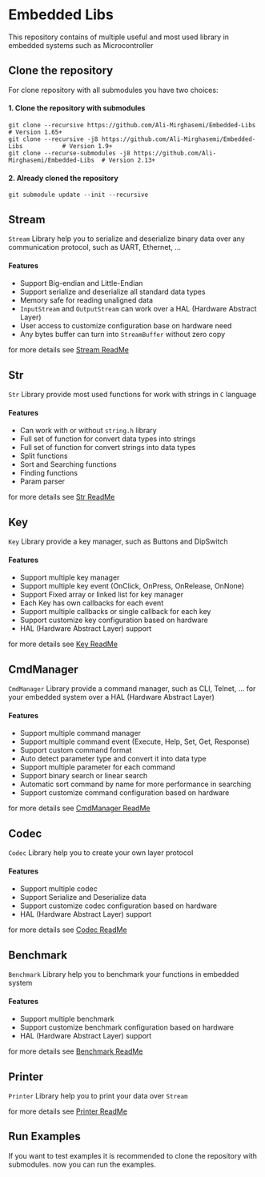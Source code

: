 # Embedded Libs
This repository contains of multiple useful and most used library in embedded systems such as Microcontroller

## Clone the repository
For clone repository with all submodules you have two choices:

#### 1. Clone the repository with submodules
```
git clone --recursive https://github.com/Ali-Mirghasemi/Embedded-Libs               # Version 1.65+
git clone --recursive -j8 https://github.com/Ali-Mirghasemi/Embedded-Libs           # Version 1.9+ 
git clone --recurse-submodules -j8 https://github.com/Ali-Mirghasemi/Embedded-Libs  # Version 2.13+
```
#### 2. Already cloned the repository 
```
git submodule update --init --recursive
```

## Stream
`Stream` Library help you to serialize and deserialize binary data over any communication protocol, such as UART, Ethernet, ...

#### Features
- Support Big-endian and Little-Endian
- Support serialize and deserialize all standard data types
- Memory safe for reading unaligned data
- `InputStream` and `OutputStream` can work over a HAL (Hardware Abstract Layer)
- User access to customize configuration base on hardware need
- Any bytes buffer can turn into `StreamBuffer` without zero copy

for more details see [Stream ReadMe](https://github.com/Ali-Mirghasemi/Stream/blob/master/README.md)

## Str
`Str` Library provide most used functions for work with strings in `C` language

#### Features
- Can work with or without `string.h` library
- Full set of function for convert data types into strings
- Full set of function for convert strings into data types
- Split functions
- Sort and Searching functions
- Finding functions
- Param parser

for more details see [Str ReadMe](https://github.com/Ali-Mirghasemi/Str/blob/master/README.md)

## Key
`Key` Library provide a key manager, such as Buttons and DipSwitch 

#### Features
- Support multiple key manager
- Support multiple key event (OnClick, OnPress, OnRelease, OnNone)
- Support Fixed array or linked list for key manager
- Each Key has own callbacks for each event
- Support multiple callbacks or single callback for each key
- Support customize key configuration based on hardware
- HAL (Hardware Abstract Layer) support

for more details see [Key ReadMe](https://github.com/Ali-Mirghasemi/Key/blob/master/README.md)

## CmdManager
`CmdManager` Library provide a command manager, such as CLI, Telnet, ... for your embedded system over a HAL (Hardware Abstract Layer)

#### Features
- Support multiple command manager
- Support multiple command event (Execute, Help, Set, Get, Response)
- Support custom command format
- Auto detect parameter type and convert it into data type
- Support multiple parameter for each command
- Support binary search or linear search
- Automatic sort command by name for more performance in searching
- Support customize command configuration based on hardware

for more details see [CmdManager ReadMe](https://github.com/Ali-Mirghasemi/CmdManager/blob/master/README.md)

## Codec
`Codec` Library help you to create your own layer protocol 

#### Features
- Support multiple codec
- Support Serialize and Deserialize data
- Support customize codec configuration based on hardware
- HAL (Hardware Abstract Layer) support

for more details see [Codec ReadMe](./Codec/README.md)

## Benchmark
`Benchmark` Library help you to benchmark your functions in embedded system

#### Features
- Support multiple benchmark
- Support customize benchmark configuration based on hardware
- HAL (Hardware Abstract Layer) support

for more details see [Benchmark ReadMe](https://github.com/Ali-Mirghasemi/Benchmark/blob/master/README.md)

## Printer
`Printer` Library help you to print your data over `Stream`

for more details see [Printer ReadMe](https://github.com/Ali-Mirghasemi/Printer/blob/master/README.md)

## Run Examples
If you want to test examples it is recommended to clone the repository with submodules.
now you can run the examples.

